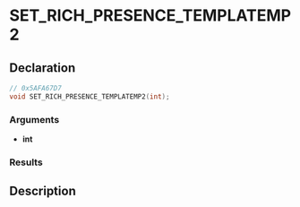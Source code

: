 # SET_RICH_PRESENCE_TEMPLATEMP2

## Declaration
```cpp
// 0x5AFA67D7
void SET_RICH_PRESENCE_TEMPLATEMP2(int);
```

### Arguments
- **int**

### Results

## Description
